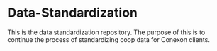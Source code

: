 # Data-Standardization

This is the data standardization repository. The purpose of this is to continue the process of standardizing coop data for Conexon clients. 
